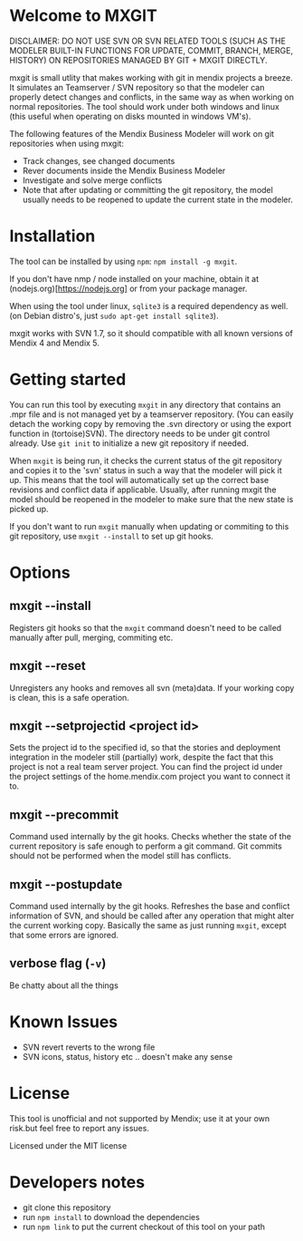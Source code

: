 Welcome to MXGIT
=====
DISCLAIMER: DO NOT USE SVN OR SVN RELATED TOOLS (SUCH AS THE MODELER BUILT-IN FUNCTIONS FOR UPDATE, COMMIT, BRANCH, MERGE, HISTORY) ON REPOSITORIES MANAGED BY GIT + MXGIT DIRECTLY.

mxgit is small utlity that makes working with git in mendix projects a breeze. It simulates an Teamserver / SVN repository so that the modeler can properly detect changes and conflicts, in the same way as when working on normal repositories. The tool should work under both windows and linux (this useful when operating on disks mounted in windows VM's). 

The following features of the Mendix Business Modeler will work on git repositories when using mxgit:
* Track changes, see changed documents
* Rever documents inside the Mendix Business Modeler
* Investigate and solve merge conflicts
* Note that after updating or committing the git repository, the model usually needs to be reopened to update the current state in the modeler. 

# Installation

The tool can be installed by using `npm`: `npm install -g mxgit`. 

If you don't have nmp / node installed on your machine, obtain it at (nodejs.org)[https://nodejs.org] or from your package manager.

When using the tool under linux, `sqlite3` is a required dependency as well. (on Debian distro's, just `sudo apt-get install sqlite3`). 

mxgit works with SVN 1.7, so it should compatible with all known versions of Mendix 4 and Mendix 5. 

# Getting started

You can run this tool by executing `mxgit` in any directory that contains an .mpr file and is not managed yet by a teamserver repository. (You can easily detach the working copy by removing the .svn directory or using the export function in (tortoise)SVN). The directory needs to be under git control already. Use `git init` to initialize a new git repository if needed. 

When `mxgit` is being run, it checks the current status of the git repository and copies it to the 'svn' status in such a way that the modeler will pick it up. This means that the tool will automatically set up the correct base revisions and conflict data if applicable. Usually, after running mxgit the model should be reopened in the modeler to make sure that the new state is picked up. 

If you don't want to run `mxgit` manually when updating or commiting to this git repository, use `mxgit --install` to set up git hooks. 


# Options

## mxgit --install

Registers git hooks so that the `mxgit` command doesn't need to be called manually after pull, merging, commiting etc. 

## mxgit --reset

Unregisters any hooks and removes all svn (meta)data. If your working copy is clean, this is a safe operation.

## mxgit --setprojectid &lt;project id&gt;

Sets the project id to the specified id, so that the stories and deployment integration in the modeler still (partially) work, despite the fact that this project is not a real team server project. You can find the project id under the project settings of the home.mendix.com project you want to connect it to. 

## mxgit --precommit

Command used internally by the git hooks. Checks whether the state of the current repository is safe enough to perform a git command. Git commits should not be performed when the model still has conflicts. 

## mxgit --postupdate

Command used internally by the git hooks. Refreshes the base and conflict information of SVN, and should be called after any operation that might alter the current working copy. Basically the same as just running `mxgit`, except that some errors are ignored. 

## verbose flag (`-v`)

Be chatty about all the things

# Known Issues

* SVN revert reverts to the wrong file
* SVN icons, status, history etc .. doesn't make any sense

# License
This tool is unofficial and not supported by Mendix; use it at your own risk.but feel free to report any issues. 

Licensed under the MIT license

# Developers notes

* git clone this repository
* run `npm install` to download the dependencies
* run `npm link` to put the current checkout of this tool on your path